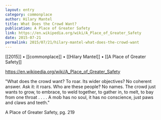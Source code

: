 ```yaml
---
layout: entry
category: commonplace
author: Hilary Mantel
title: What Does the Crowd Want?
publication: A Place of Greater Safety
link: https://en.wikipedia.org/wiki/A_Place_of_Greater_Safety
date: 2015-07-21
permalink: 2015/07/21/hilary-mantel-what-does-the-crowd-want
---
```


[[2015]] • [[commonplace]] • [[Hilary Mantel]] • [[A Place of Greater Safety]] 

https://en.wikipedia.org/wiki/A_Place_of_Greater_Safety

"What does the crowd want? To roar. Its wider objectives? No coherent answer. Ask it: it roars. Who are these people? No names. The crowd just wants to grow, to embrace, to weld together, to gather in, to melt, to bay from one throat . . . . A mob has no soul, it has no conscience, just paws and claws and teeth."

A Place of Greater Safety, pg. 219
